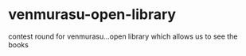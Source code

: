 # venmurasu-open-library
contest round for venmurasu...open library which allows us to see the books

